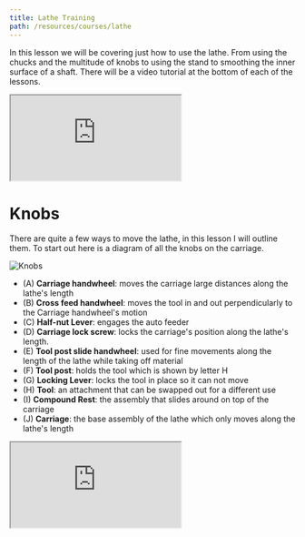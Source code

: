 ```yaml
---
title: Lathe Training
path: /resources/courses/lathe
---
```


In this lesson we will be covering just how to use the lathe. From using the chucks and the multitude of knobs to using the stand to smoothing the inner surface of a shaft. There will be a video tutorial at the bottom of each of the lessons.

<div class="videowrapper">
  <iframe src="https://www.youtube.com/embed/videoseries?list=PLiKeZSC2ZAvJGCMNe9aaWWAFuUAH3pFQZ" allowfullscreen></iframe>
</div>

# Knobs

There are quite a few ways to move the lathe, in this lesson I will outline them. To start out here is a diagram of all the knobs on the carriage.

![Knobs](/images/resources/courses/lathe/knobs.jpg)

- (A) **Carriage handwheel**: moves the carriage large distances along the lathe's length
- (B) **Cross feed handwheel**: moves the tool in and out perpendicularly to the Carriage handwheel's motion
- (C) **Half-nut Lever**: engages the auto feeder
- (D) **Carriage lock screw**: locks the carriage's position along the lathe's length.
- (E) **Tool post slide handwheel**: used for fine movements along the length of the lathe while taking off material
- (F) **Tool post**: holds the tool which is shown by letter H
- (G) **Locking Lever**: locks the tool in place so it can not move
- (H) **Tool**: an attachment that can be swapped out for a different use
- (I) **Compound Rest**: the assembly that slides around on top of the carriage
- (J) **Carriage**: the base assembly of the lathe which only moves along the lathe's length

<div class="videowrapper">
  <iframe src="https://www.youtube-nocookie.com/embed/ApenjhgJFNc?rel=0&showinfo=0" allowfullscreen></iframe>
</div>
